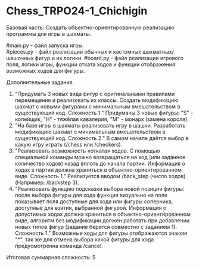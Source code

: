 # Chess_TRPO24-1_Chichigin

Базовая часть: Создать объектно-ориентированную реализацию программы для игры в шахматы.

#main.py - файл запуска игры.  
#pieces.py - файл реализации обычных и кастомных шахматных/шашочных фигур и их логики.
#board.py - файл реализации игрового поля, логики игры, функции отката ходов и функции отображения возможных ходов для фигуры.

Дополнительные задания:

1. "Придумать 3 новых вида фигур с оригинальными правилами перемещения и реализовать их классы. Создать модификацию шахмат с новыми фигурами с минимальным вмешательством в существующий код. Сложность 1." Придуманы 3 новые фигуры: "S" - копейщик, "H" - тяжёлая кавалерия, "M" - монарх (замена короля).
2. "На базе игры в шахматы реализовать игру в шашки. Разработать модификацию шахмат с минимальным вмешательством в существующий код. Сложность 2." В самом начале даётся выбор в какую игру играть (/chess или /checkers).
3. "Реализовать возможность «отката» ходов. С помощью специальной команды можно возвращаться на ход (или заданное количество ходов) назад вплоть до начала партии. Информация о ходах в партии должна храниться в объектно-ориентированном виде. Сложность 1." Реализуется вводом /back_step (число ходов) (Например: /backstep 3).
4. "Реализовать функцию подсказки выбора новой позиции фигуры: после выбора фигуры для хода функция визуально на поле показывает поля доступные для хода или фигуры соперника, доступные для взятия, выбранной фигурой. Информация о допустимых ходах должна храниться в объектно-ориентированном виде, алгоритм без модификации должен работать при добавлении новых типов фигур (задание берется совместно с заданием 1). Сложность 1." Возможные ходы для фигуры отображаются знаком "*", так же для отмена выбора какой фигуры для хода предусмотренна команда /cancel.

Итоговая суммарная сложность: 5
